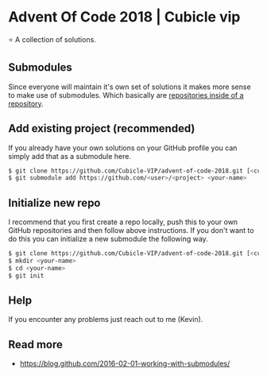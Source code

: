 # Advent Of Code 2018 | Cubicle vip
:star: A collection of solutions.

## Submodules
Since everyone will maintain it's own set of solutions it makes more sense to make use of submodules. Which basically are [repositories inside of a repository](https://media.giphy.com/media/ZLWnbaMlDjzGg/giphy.gif).

## Add existing project (recommended)

If you already have your own solutions on your GitHub profile you can simply add that as a submodule here.

```bash
$ git clone https://github.com/Cubicle-VIP/advent-of-code-2018.git [<custom-dirname>]
$ git submodule add https://github.com/<user>/<project> <your-name>
```

## Initialize new repo

I recommend that you first create a repo locally, push this to your own GitHub repositories and then follow above instructions. If you don't want to do this you can initialize a new submodule the following way.

```bash
$ git clone https://github.com/Cubicle-VIP/advent-of-code-2018.git [<custom-dirname>]
$ mkdir <your-name>
$ cd <your-name>
$ git init
```

## Help
If you encounter any problems just reach out to me (Kevin).

## Read more
- https://blog.github.com/2016-02-01-working-with-submodules/
